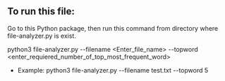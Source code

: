 
## To run this file:

Go to this Python package, then run this command from directory where file-analyzer.py is exist.

python3 file-analyzer.py --filename <Enter_file_name> --topword <enter_requiered_number_of_top_most_frequent_word>

- Example: python3 file-analyzer.py --filename test.txt --topword 5
